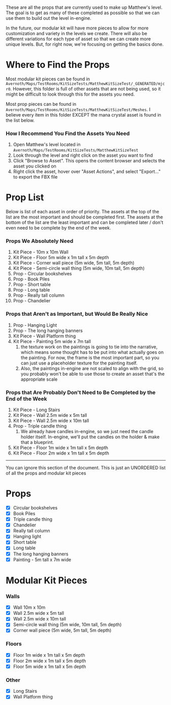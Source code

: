 
These are all the props that are currently used to make up Matthew's level. The goal is to get as many of these completed as possible so that we can use them to build out the level in-engine.

In the future, our modular kit will have more pieces to allow for more customization and variety in the levels we create. There will also be different variations for each type of asset so that we can create more unique levels. But, for right now, we're focusing on getting the basics done.

# Where to Find the Props

Most modular kit pieces can be found in `Avernoth/Maps/TestRooms/KitSizeTests/MatthewKitSizeTest/_GENERATED/mjcr0`. However, this folder is full of other assets that are not being used, so it might be difficult to look through this for the assets you need.

Most prop pieces can be found in `Avernoth/Maps/TestRooms/KitSizeTests/MatthewKitSizeTest/Meshes`. I believe every item in this folder EXCEPT the mana crystal asset is found in the list below.

### How I Recommend You Find the Assets You Need
1. Open Matthew's level located in `Avernoth/Maps/TestRooms/KitSizeTests/MatthewKitSizeTest`
2. Look through the level and right click on the asset you want to find
3. Click "Browse to Asset". This opens the content browser and selects the asset you clicked on
4. Right click the asset, hover over "Asset Actions", and select "Export…" to export the FBX file

# Prop List

Below is list of each asset in order of priority. The assets at the top of the list are the most important and should be completed first. The assets at the bottom of the list are the least important and can be completed later / don't even need to be complete by the end of the week.

### Props We Absolutely Need

1. Kit Piece - 10m x 10m Wall
2. Kit Piece - Floor 5m wide x 1m tall x 5m depth
3. Kit Piece - Corner wall piece (5m wide, 5m tall, 5m depth)
4. Kit Piece - Semi-circle wall thing (5m wide, 10m tall, 5m depth)
5. Prop - Circular bookshelves
6. Prop - Book Piles
7. Prop - Short table
8. Prop - Long table
9. Prop - Really tall column
10. Prop - Chandelier

### Props that Aren't as Important, but Would Be Really Nice

1. Prop - Hanging Light
2. Prop - The long hanging banners
3. Kit Piece - Wall Platform thing
4. Kit Piece - Painting 5m wide x 7m tall
	1. the texture work on the paintings is going to tie into the narrative, which means some thought has to be put into what actually goes on the painting. For now, the frame is the most important part, so you can just use a placeholder texture for the painting itself.
	2. Also, the paintings in-engine are not scaled to align with the grid, so you probably won't be able to use those to create an asset that's the appropriate scale

### Props that Are Probably Don't Need to Be Completed by the End of the Week

1. Kit Piece - Long Stairs
2. Kit Piece - Wall 2.5m wide x 5m tall
3. Kit Piece - Wall 2.5m wide x 10m tall
4. Prop - Triple candle thing
	1. We already have candles in-engine, so we just need the candle holder itself. In-engine, we'll put the candles on the holder & make that a blueprint.
5. Kit Piece - Floor 1m wide x 1m tall x 5m depth
6. Kit Piece - Floor 2m wide x 1m tall x 5m depth

----

You can ignore this section of the document. This is just an UNORDERED list of all the props and modular kit pieces

# Props

- [x] Circular bookshelves
- [x] Book Piles
- [x] Triple candle thing
- [x] Chandelier
- [x] Really tall column
- [x] Hanging light
- [x] Short table
- [x] Long table
- [x] The long hanging banners
- [x] Painting - 5m tall x 7m wide

# Modular Kit Pieces

### Walls

- [x] Wall 10m x 10m
- [x] Wall 2.5m wide x 5m tall
- [x] Wall 2.5m wide x 10m tall
- [x] Semi-circle wall thing (5m wide, 10m tall, 5m depth)
- [x] Corner wall piece (5m wide, 5m tall, 5m depth)

### Floors

- [x] Floor 1m wide x 1m tall x 5m depth
- [x] Floor 2m wide x 1m tall x 5m depth
- [x] Floor 5m wide x 1m tall x 5m depth

### Other

- [x] Long Stairs
- [x] Wall Platform thing
